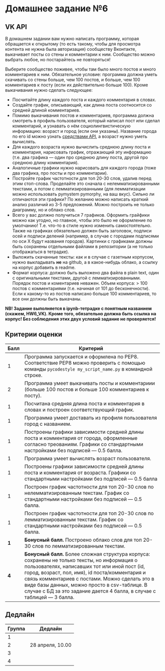# Домашнее задание №6
## VK API

В домашнем задании вам нужно написать программу, которая обращается к открытому (то есть такому, чтобы для просмотра контента не нужна была авторизация) сообществу Вконтакте, выкачивает посты со стены и комментарии к ним. Сообщество можно выбрать любое, но постарайтесь не повторяться!

Выберите сообщество поживее, чтобы там было много постов и много комментариев к ним. Обязательное условие: программа должна уметь скачивать со стены больше, чем 100 постов, и больше, чем 100 комментариев к посту (если их действительно больше 100). Кроме выкачивания нужно сделать следующее:

* Посчитайте длину каждого поста и каждого комментария в словах. 
* Создайте график, описывающий, как длина поста соотносится со средней длиной комментариев. 
* Помимо выкачивания постов и комментариев, программа должна смотреть в профиль пользователя, который написал пост или сделал комментарий, и узнавать о нём социолингвистическую информацию: возраст и город (если они указаны). Название города по его id можно узнать [средствами API](https://vk.com/dev/database.getCitiesById), а возраст нужно уметь вычислять. 
* Для каждого возраста нужно вычислить среднюю длину поста и комментария, нарисовать график, отражающий эту информацию (т.е. два графика — один про среднюю длину поста, другой про среднюю длину комментария). 
* Аналогичные графики нужно нарисовать для каждого города (тоже два графика, про посты и про комментарии).
* Постройте график частотности для топ 20-30 слов, удалив перед этим стоп-слова. Проделайте это сначала с нелемматизированными текстами, а потом с лемматизированными (для лемматизации можно использовать pymystem pymorphy, на ваш вкус). Сильно ли отличаются эти графики? По желанию можно написать краткий анализ различий из 3-5 предложений. Можно построить не только диаграмму, но и облако слов.
* Всего у вас должно получиться 7 графиков. Оформить грайфики можно как угодно, но главное, чтобы это было не оформление по умолчанию! Т.е. что-то в стиле нужно изменить самостоятельно. Также на графиках обязательно должен быть заголовок, подписи осей и подписи делений (например, в случае с городами подписями по оси Х будут названия городов). Картинки с графиками должны быть сохранены отдельными файлами в репозитории (а не только отображаться в тетрадке).
* Выложить скачанные тексты: как и в случае с газетным корпусом, нужно выкладывать **не** на github, а в какое-нибудь облако, а ссылку на корпус добавить в readme.
* Формат корпуса: должно быть выложено два файла в plain text, один с оригинальными текстами, другой с лемматизированными. Порядок постов и коментариев неважен. Объем корпуса: > 100 постов с комментариями (т.е. начиная от 101 до бесконечности). Если к какому-то из постов написано больше 100 комментариев, то все они должны быть выкачаны.

**NB! Задание выполняется в ipynb-тетрадке с понятным названием (скажем, HW6_VK). Кроме того, обязательно должна быть ссылка на корпус! Без соблюдения этих двух условий задание не проверяется!**

## Критерии оценки

|Балл|Критерий|
|----|--------|
|1|Программа запускается и оформлена по PEP8. Соответствие PEP8 можно проверить с помощью команды `pycodestyle my_script_name.py` в командной строке.|
|2|Программа умеет выкачивать посты и комментариии (больше 100 постов и больше 100 комментариев к посту).|
|1|Посчитана средняя длина поста и комментария в словах и построен соответствующий график.|
|1|Программа умеет доставать из профиля пользователя город c названием.|
|1|Построены графики зависимости средней длины поста и комментария от города, оформленные согласно треованиям. Графики со стандартными настройками без подписей — 0.5 балла.|
|1|Программа умеет вычислять возраст пользователя.|
|1|Построены графики зависимости средней длины поста и комментария от возраста. Графики со стандартными настройками без подписей — 0.5 балла|
|1|Построен график частотности для топ 20-30 слов по нелемматизированным текстам. График со стандартными настройками без подписей — 0.5 балла.|
|1|Построен график частотности для топ 20-30 слов по лемматизированным текстам. График со стандартными настройками без подписей — 0.5 балла.|
|**1**|**Бонусный балл.** Построено облако слов для топ 20-30 слов по лемматизированным текстам.|
|**4**|**Бонусный балл.** Более сложная структура корпуса: сохранены не только тексты, но информация о пользователях, написавших тот или иной пост (id, город, возраст, пол,  имя), id поста/комментария и связь комментариев с постами. Можно сделать это в виде базы данных, можно просто в csv-таблице. В случае с БД за это задание дается 4 балла, в случае с таблицей — 3 балла.|

## Дедлайн

|Группа|Дедлайн|
|----|--------|
|1||
|2|28 апреля, 10.00|
|3||
|4||
